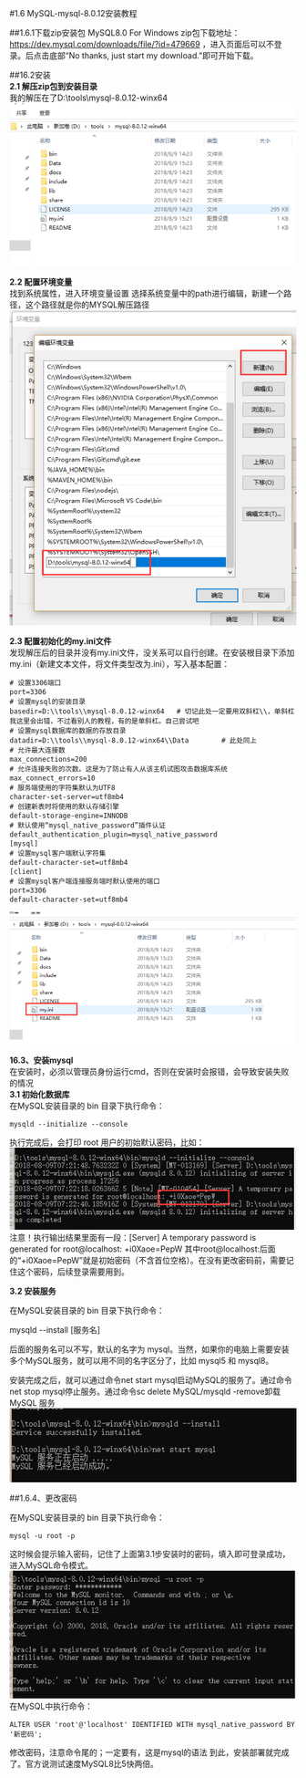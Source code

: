 #1.6 MySQL-mysql-8.0.12安装教程

##1.6.1下载zip安装包
MySQL8.0 For Windows zip包下载地址：https://dev.mysql.com/downloads/file/?id=479669 ，进入页面后可以不登录。后点击底部“No thanks, just start my download.”即可开始下载。

##16.2安装  
**2.1 解压zip包到安装目录**  
我的解压在了D:\tools\mysql-8.0.12-winx64  
![](./img/mysql0.png)  

**2.2 配置环境变量**  
找到系统属性，进入环境变量设置  选择系统变量中的path进行编辑，新建一个路径，这个路径就是你的MYSQL解压路径  
![](./img/mysql1.png)  

**2.3 配置初始化的my.ini文件**  
 发现解压后的目录并没有my.ini文件，没关系可以自行创建。在安装根目录下添加 my.ini（新建文本文件，将文件类型改为.ini），写入基本配置：  
```[mysqld]
# 设置3306端口
port=3306
# 设置mysql的安装目录
basedir=D:\\tools\\mysql-8.0.12-winx64   # 切记此处一定要用双斜杠\\，单斜杠我这里会出错，不过看别人的教程，有的是单斜杠。自己尝试吧
# 设置mysql数据库的数据的存放目录
datadir=D:\\tools\\mysql-8.0.12-winx64\\Data		# 此处同上
# 允许最大连接数
max_connections=200
# 允许连接失败的次数。这是为了防止有人从该主机试图攻击数据库系统
max_connect_errors=10
# 服务端使用的字符集默认为UTF8
character-set-server=utf8mb4
# 创建新表时将使用的默认存储引擎
default-storage-engine=INNODB
# 默认使用“mysql_native_password”插件认证
default_authentication_plugin=mysql_native_password
[mysql]
# 设置mysql客户端默认字符集
default-character-set=utf8mb4
[client]
# 设置mysql客户端连接服务端时默认使用的端口
port=3306
default-character-set=utf8mb4
```
![](./img/mysql2.png)  

**16.3、安装mysql**  
在安装时，必须以管理员身份运行cmd，否则在安装时会报错，会导致安装失败的情况  
**3.1 初始化数据库**  
在MySQL安装目录的 bin 目录下执行命令： 
```
mysqld --initialize --console
```
执行完成后，会打印 root 用户的初始默认密码，比如：
![](./img/mysql3.png)  
注意！执行输出结果里面有一段：[Server] A temporary password is generated for root@localhost: +i0Xaoe=PepW 其中root@localhost:后面的“+i0Xaoe=PepW”就是初始密码（不含首位空格）。在没有更改密码前，需要记住这个密码，后续登录需要用到。

**3.2 安装服务**

在MySQL安装目录的 bin 目录下执行命令：

mysqld --install [服务名]

后面的服务名可以不写，默认的名字为 mysql。当然，如果你的电脑上需要安装多个MySQL服务，就可以用不同的名字区分了，比如 mysql5 和 mysql8。

安装完成之后，就可以通过命令net start mysql启动MySQL的服务了。通过命令net stop mysql停止服务。通过命令sc delete MySQL/mysqld -remove卸载 MySQL 服务  
![](./img/mysql4.png)  

##1.6.4、更改密码

在MySQL安装目录的 bin 目录下执行命令：
```
mysql -u root -p
```
这时候会提示输入密码，记住了上面第3.1步安装时的密码，填入即可登录成功，进入MySQL命令模式。
![](./img/mysql5.png)  
在MySQL中执行命令：
```
ALTER USER 'root'@'localhost' IDENTIFIED WITH mysql_native_password BY '新密码';  
```
修改密码，注意命令尾的；一定要有，这是mysql的语法
到此，安装部署就完成了。官方说测试速度MySQL8比5快两倍。